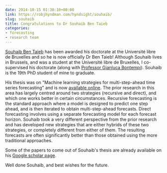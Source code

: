 ```yaml
---
date: 2014-10-15 01:38:10+00:00
link: https://robjhyndman.com/hyndsight/souhaib/
slug: souhaib
title: Congratulations to Dr Souhaib Ben Taieb
categories:
- forecasting
- research team
---
```


[Souhaib Ben Taieb](http://souhaib-bentaieb.com/) has been awarded his doctorate at the Université libre de Bruxelles and so he is now officially Dr Ben Taieb! Although Souhaib lives in Brussels, and was a student at the Université libre de Bruxelles, I co-supervised his doctorate (along with [Professor Gianluca Bontempi](http://www.ulb.ac.be/di/map/gbonte/Welcome.html)). Souhaib is the 19th PhD student of mine to graduate.

His thesis was on "Machine learning strategies for multi-step-ahead time series forecasting" and is now [available online](https://souhaib-bentaieb.com/papers/2014_phd.pdf). The prior research in this area has largely centred around two strategies (recursive and direct), and which one works better in certain circumstances. Recursive forecasting is the standard approach where a model is designed to predict one step ahead, and is then iterated to obtain multi-step-ahead forecasts. Direct forecasting involves using a separate forecasting model for each forecast horizon. Souhaib took a very different perspective from the prior research and has developed new strategies that are either hybrids of these two strategies, or completely different from either of them. The resulting forecasts are often significantly better than those obtained using the more traditional approaches.

Some of the papers to come out of Souhaib's thesis are already available on his [Google scholar page](http://scholar.google.com.au/citations?user=AYgO4oQAAAAJ&hl=en).

Well done Souhaib, and best wishes for the future.

